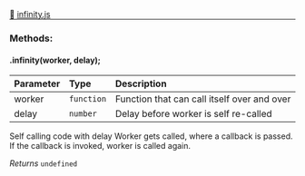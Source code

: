 <div class="mb-0">
    🔗 <a class="source-code" target="_blank"
        href="https://github.com/OpenHausIO/backend/blob/dev&#x2F;helper&#x2F;infinity.js">infinity.js</a>
</div>
<hr style="margin: 0 !important" />

<!-- CLASS -->

<!-- GENERAL -->
<!-- GENERAL -->

<!-- PARAMETER -->
<!-- PARAMETER -->

<!-- PROPERTIES -->
<!-- PROPERTIES -->

<!-- EVENTS -->
<!-- EVENTS -->

<!-- EXAMPLES -->
<!-- EXAMPLES -->

<!-- LINKS -->
<!-- LINKS -->

<!-- CLASS -->



<!-- METHODS -->
### Methods:
#### .infinity(worker, delay); 

| Parameter | Type       | Description    |
| :-------- | :--------- |:------------- |
| worker | `function` |  Function that can call itself over and over |
| delay | `number` |  Delay before worker is self re-called |


Self calling code with delay
Worker gets called, where a callback is passed.
If the callback is invoked, worker is called again.


*Returns*   `undefined`   


<!-- LINKS -->
<!-- LINKS -->

<!-- METHODS -->